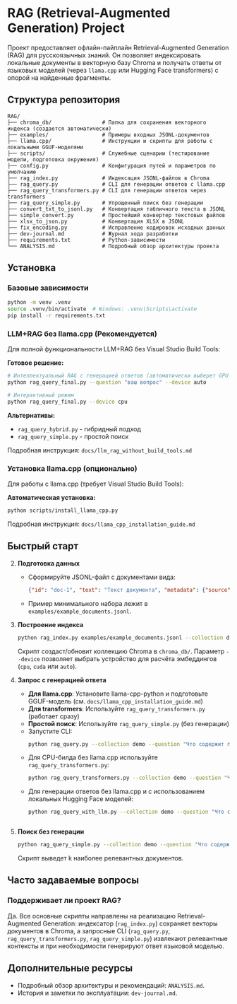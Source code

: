 # RAG (Retrieval-Augmented Generation) Project

Проект предоставляет офлайн-пайплайн Retrieval-Augmented Generation (RAG) для русскоязычных знаний. Он позволяет индексировать локальные документы в векторную базу Chroma и получать ответы от языковых моделей (через `llama.cpp` или Hugging Face transformers) с опорой на найденные фрагменты.

## Структура репозитория

```
RAG/
├── chroma_db/                # Папка для сохранения векторного индекса (создается автоматически)
├── examples/                 # Примеры входных JSONL-документов
├── llama.cpp/                # Инструкции и скрипты для работы с локальными GGUF-моделями
├── scripts/                  # Служебные сценарии (тестирование модели, подготовка окружения)
├── config.py                 # Конфигурация путей и параметров по умолчанию
├── rag_index.py              # Индексация JSONL-файлов в Chroma
├── rag_query.py              # CLI для генерации ответов с llama.cpp
├── rag_query_transformers.py # CLI для генерации ответов через transformers
├── rag_query_simple.py       # Упрощенный поиск без генерации
├── convert_txt_to_jsonl.py   # Конвертация табличного текста в JSONL
├── simple_convert.py         # Простейший конвертер текстовых файлов
├── xlsx_to_json.py           # Конвертация XLSX в JSONL
├── fix_encoding.py           # Исправление кодировок исходных данных
├── dev-journal.md            # Журнал хода разработки
├── requirements.txt          # Python-зависимости
└── ANALYSIS.md               # Подробный обзор архитектуры проекта
```

## Установка

### Базовые зависимости
```bash
python -m venv .venv
source .venv/bin/activate  # Windows: .venv\Scripts\activate
pip install -r requirements.txt
```

### LLM+RAG без llama.cpp (Рекомендуется)
Для полной функциональности LLM+RAG без Visual Studio Build Tools:

**Готовое решение:**
```bash
# Интеллектуальный RAG с генерацией ответов (автоматически выберет GPU при наличии)
python rag_query_final.py --question "ваш вопрос" --device auto

# Интерактивный режим
python rag_query_final.py --device cpu
```

**Альтернативы:**
- `rag_query_hybrid.py` - гибридный подход
- `rag_query_simple.py` - простой поиск

Подробная инструкция: `docs/llm_rag_without_build_tools.md`

### Установка llama.cpp (опционально)
Для работы с llama.cpp (требует Visual Studio Build Tools):

**Автоматическая установка:**
```bash
python scripts/install_llama_cpp.py
```

Подробная инструкция: `docs/llama_cpp_installation_guide.md`

## Быстрый старт

2. **Подготовка данных**
   - Сформируйте JSONL-файл с документами вида:
     ```json
     {"id": "doc-1", "text": "Текст документа", "metadata": {"source": "пример"}}
     ```
   - Пример минимального набора лежит в `examples/example_documents.jsonl`.

3. **Построение индекса**
   ```bash
   python rag_index.py examples/example_documents.jsonl --collection demo --device auto
   ```
   Скрипт создаст/обновит коллекцию Chroma в `chroma_db/`. Параметр `--device` позволяет
   выбрать устройство для расчёта эмбеддингов (`cpu`, `cuda` или `auto`).

4. **Запрос с генерацией ответа**
   - **Для llama.cpp**: Установите llama-cpp-python и подготовьте GGUF-модель (см. `docs/llama_cpp_installation_guide.md`)
   - **Для transformers**: Используйте `rag_query_transformers.py` (работает сразу)
   - **Простой поиск**: Используйте `rag_query_simple.py` (без генерации)
   - Запустите CLI:
     ```bash
     python rag_query.py --collection demo --question "Что содержит пример?"
     ```
   - Для CPU-билда без llama.cpp используйте `rag_query_transformers.py`:
     ```bash
     python rag_query_transformers.py --collection demo --question "Что содержит пример?"

   - Для генерации ответов без llama.cpp и с использованием локальных Hugging Face моделей:
     ```bash
     python rag_query_with_llm.py --collection demo --question "Что содержит пример?" --device auto
     ```
     ```

5. **Поиск без генерации**
   ```bash
   python rag_query_simple.py --collection demo --question "Что содержит пример?"
   ```
   Скрипт выведет k наиболее релевантных документов.

## Часто задаваемые вопросы

### Поддерживает ли проект RAG?
Да. Все основные скрипты направлены на реализацию Retrieval-Augmented Generation: индексатор (`rag_index.py`) сохраняет векторы документов в Chroma, а запросные CLI (`rag_query.py`, `rag_query_transformers.py`, `rag_query_simple.py`) извлекают релевантные контексты и при необходимости генерируют ответ языковой моделью.

## Дополнительные ресурсы
- Подробный обзор архитектуры и рекомендаций: `ANALYSIS.md`.
- История и заметки по эксплуатации: `dev-journal.md`.

